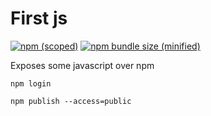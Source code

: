# First js
[![npm (scoped)](https://img.shields.io/npm/v/@trevorism/firstjs.svg)](https://www.npmjs.com/package/@trevorism/firstjs)
[![npm bundle size (minified)](https://img.shields.io/bundlephobia/min/@trevorism/firstjs.svg)](https://www.npmjs.com/package/@trevorism/firstjs)

Exposes some javascript over npm

`npm login`

`npm publish --access=public`